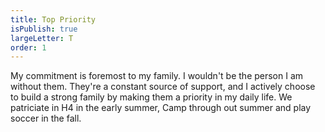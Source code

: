 ```yaml
---
title: Top Priority
isPublish: true
largeLetter: T
order: 1
---
```


My commitment is foremost to my family. I wouldn't be the person I am without them. They're a constant source of support, and I actively choose to build a strong family by making them a priority in my daily life. We patriciate in H4 in the early summer, Camp through out summer and play soccer in the fall.
